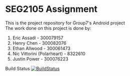 # SEG2105 Assignment
 


This is the project repository for Group7's Android project  
The work done on this project is done by: 
1. Eric Assadi - 300079157  
2. Henry Chen - 300082076  
3. Ethan Allwood - 300061473  
4. Nic Vittorini (Polarheart) - 8322610  
5. Justin Power - 300076223  

Build Status [![BuildStatus](https://circleci.com/gh/SEG2105Project.png?branch=master)](https://circleci.com/gh/SEG2105Project)
